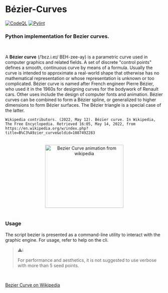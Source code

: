 # Bézier-Curves
[![CodeQL](https://github.com/venkateshwara-gopisetti/Bezier-Curves/actions/workflows/codeql-analysis.yml/badge.svg?branch=master)](https://github.com/venkateshwara-gopisetti/Bezier-Curves/actions/workflows/codeql-analysis.yml)
[![Pylint](https://github.com/venkateshwara-gopisetti/Bezier-Curves/actions/workflows/pylint.yml/badge.svg?branch=master)](https://github.com/venkateshwara-gopisetti/Bezier-Curves/actions/workflows/pylint.yml)
### Python implementation for Bezier curves.

<br>

A __Bézier curve__ (/ˈbɛz.i.eɪ/ BEH-zee-ay) is a parametric curve used in computer graphics and related fields. A set of discrete "control points" defines a smooth, continuous curve by means of a formula. Usually the curve is intended to approximate a real-world shape that otherwise has no mathematical representation or whose representation is unknown or too complicated. Bézier curve is named after French engineer Pierre Bézier, who used it in the 1960s for designing curves for the bodywork of Renault cars. Other uses include the design of computer fonts and animation. Bézier curves can be combined to form a Bézier spline, or generalized to higher dimensions to form Bézier surfaces. The Bézier triangle is a special case of the latter.
<br>

```
Wikipedia contributors. (2022, May 12). Bézier curve. In Wikipedia, The Free Encyclopedia. Retrieved 16:05, May 14, 2022, from https://en.wikipedia.org/w/index.php?title=B%C3%A9zier_curve&oldid=1087492283
```
<br>

<center>
<img src="https://upload.wikimedia.org/wikipedia/commons/0/0b/BezierCurve.gif" height=200 width=250 alt="Bezier Curve animation from wikipedia">
</center>

<br>

### Usage

The script bezier is presented as a command-line utility to interact with the graphic engine. For usage, refer to help on the cli.

> :warning::information_source:
>
> For performance and aesthetics, it is not suggested to use verbose with more than 5 seed points.
<br>

[Bezier Curve on Wikipedia](https://en.wikipedia.org/wiki/B%C3%A9zier_curve)